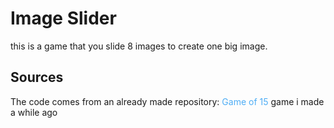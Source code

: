 # Image Slider

this is a game that you slide 8 images to create one big image.

## Sources
The code comes from an already made repository: <a href="https://www.github.com/Novurix/Game-of-15" style="text-decoration:none; color:rgb(78, 173, 245)">Game of 15</a> game i made a while ago